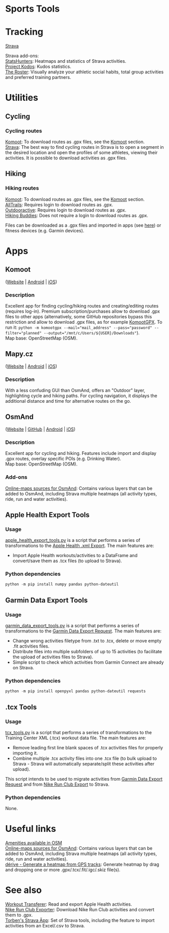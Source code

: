 # Sports Tools

# Tracking

[Strava](https://www.strava.com)

Strava add-ons:\
[StatsHunters](https://www.statshunters.com): Heatmaps and statistics of Strava activities.\
[Project Kodos](https://labs.strava.com/kodos/): Kudos statistics.\
[The Roster](https://labs.strava.com/roster/): Visually analyze your athletic social habits, total group activities and preferred training partners.

# Utilities

## Cycling

### Cycling routes

[Komoot](https://www.komoot.com/discover): To download routes as .gpx files, see the [Komoot](#komoot) section.\
[Strava](https://www.strava.com/segments/explore): The best way to find cycling routes in Strava is to open a segment in the desired location and open the profiles of some athletes, viewing their activities. It is possible to download activities as .gpx files.

## Hiking

### Hiking routes

[Komoot](https://www.komoot.com/discover): To download routes as .gpx files, see the [Komoot](#komoot) section.\
[AllTrails](https://www.alltrails.com/explore): Requires login to download routes as .gpx.\
[Outdooractive](https://www.outdooractive.com/en/routes/): Requires login to download routes as .gpx.\
[Hiking Buddies](https://www.hiking-buddies.com/routes/routes_list/): Does not require a login to download routes as .gpx.

Files can be downloaded as a .gpx files and imported in apps (see [here](#apps)) or fitness devices (e.g. Garmin devices).

# Apps

## Komoot

([Website](https://www.komoot.de) | [Android](https://play.google.com/store/apps/details?id=de.komoot.android) | [iOS](https://apps.apple.com/app/komoot-route-planner-gps/id447374873))

### Description

Excellent app for finding cycling/hiking routes and creating/editing routes (requires log-in). Premium subscription/purchases allow to download .gpx files to other apps (alternatively, some GitHub repositories bypass this restriction and allow to download .gpx files, as for example [KomootGPX](https://github.com/ThePBone/KomootGPX). To run it: `python -m komootgpx --mail="mail_address" --pass="password" --filter="planned" --output="/mnt/c/Users/${USER}/Downloads"`).\
Map base: OpenStreetMap (OSM).

## Mapy.cz

([Website](https://mapy.cz) | [Android](https://play.google.com/store/apps/details?id=cz.seznam.mapy) | [iOS](https://apps.apple.com/app/mapy-cz-navigation-maps/id411411020))

### Description

With a less confuding GUI than OsmAnd, offers an "Outdoor" layer, highlighting cycle and hiking paths. For cycling navigation, it displays the additional distance and time for alternative routes on the go.

## OsmAnd

([Website](https://osmand.net) | [GitHub](https://github.com/osmandapp/OsmAnd) | [Android](https://play.google.com/store/apps/details?id=net.osmand.plus) | [iOS](https://apps.apple.com/app/apple-store/id934850257))

### Description

Excellent app for cycling and hiking. Features include import and display .gpx routes, overlay specific POIs (e.g. Drinking Water).\
Map base: OpenStreetMap (OSM).

### Add-ons

[Online-maps sources for OsmAnd](https://anygis.ru/Web/Html/Osmand_en): Contains various layers that can be added to OsmAnd, including Strava multiple heatmaps (all activity types, ride, run and water activities).

## Apple Health Export Tools

### Usage

[apple_health_export_tools.py](apple_health_export_tools.py) is a script that performs a series of transformations to the [Apple Health .xml Export](https://support.apple.com/guide/iphone/share-your-health-data-iph5ede58c3d/ios). The main features are:

- Import Apple Health workouts/activities to a DataFrame and convert/save them as .tcx files (to upload to Strava).

### Python dependencies

```.ps1
python -m pip install numpy pandas python-dateutil
```

## Garmin Data Export Tools

### Usage

[garmin_data_export_tools.py](garmin_data_export_tools.py) is a script that performs a series of transformations to the [Garmin Data Export Request](https://www.garmin.com/en-US/account/datamanagement/exportdata/). The main features are:

- Change wrong activities filetype from .txt to .tcx, delete or move empty .fit activities files.
- Distribute files into multiple subfolders of up to 15 activities (to facilitate the upload of activities files to Strava).
- Simple script to check which activities from Garmin Connect are already on Strava.

### Python dependencies

```.ps1
python -m pip install openpyxl pandas python-dateutil requests
```

## .tcx Tools

### Usage

[tcx_tools.py](tcx_tools.py) is a script that performs a series of transformations to the Training Center XML (.tcx) workout data file. The main features are:

- Remove leading first line blank spaces of .tcx activities files for properly importing it.
- Combine multiple .tcx activity files into one .tcx file (to bulk upload to Strava - Strava will automatically separate/split these activities after upload).

This script intends to be used to migrate activities from [Garmin Data Export Request](https://www.garmin.com/en-US/account/datamanagement/exportdata/) and from [Nike Run Club Export](https://www.nike.com/help/privacy) to Strava.

### Python dependencies

None.

# Useful links

[Amenities available in OSM](https://wiki.openstreetmap.org/wiki/Key:amenity)\
[Online-maps sources for OsmAnd](https://anygis.ru/Web/Html/Osmand_en): Contains various layers that can be added to OsmAnd, including Strava multiple heatmaps (all activity types, ride, run and water activities).\
[dérive - Generate a heatmap from GPS tracks](https://erik.github.io/derive/): Generate heatmap by drag and dropping one or more .gpx/.tcx/.fit/.igc/.skiz file(s).

# See also

[Workout Transferer](https://github.com/andre0707/WorkoutTransferer): Read and export Apple Health activities.\
[Nike Run Club Exporter](https://github.com/yasoob/nrc-exporter): Download Nike Run Club activities and convert them to .gpx.\
[Torben's Strava Äpp](https://entorb.net/strava/): Set of Strava tools, including the feature to import activities from an Excel/.csv to Strava.
